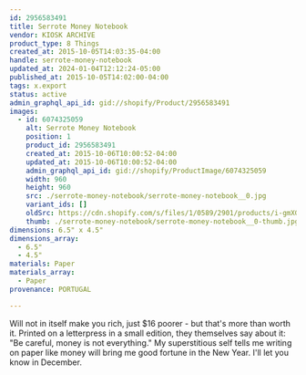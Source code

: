 ```yaml
---
id: 2956583491
title: Serrote Money Notebook
vendor: KIOSK ARCHIVE
product_type: 8 Things
created_at: 2015-10-05T14:03:35-04:00
handle: serrote-money-notebook
updated_at: 2024-01-04T12:12:24-05:00
published_at: 2015-10-05T14:02:00-04:00
tags: x.export
status: active
admin_graphql_api_id: gid://shopify/Product/2956583491
images:
  - id: 6074325059
    alt: Serrote Money Notebook
    position: 1
    product_id: 2956583491
    created_at: 2015-10-06T10:00:52-04:00
    updated_at: 2015-10-06T10:00:52-04:00
    admin_graphql_api_id: gid://shopify/ProductImage/6074325059
    width: 960
    height: 960
    src: ./serrote-money-notebook/serrote-money-notebook__0.jpg
    variant_ids: []
    oldSrc: https://cdn.shopify.com/s/files/1/0589/2901/products/i-gmXG9VL-X2.jpg?v=1444140052
    thumb: ./serrote-money-notebook/serrote-money-notebook__0-thumb.jpg
dimensions: 6.5" x 4.5"
dimensions_array:
  - 6.5"
  - 4.5"
materials: Paper
materials_array:
  - Paper
provenance: PORTUGAL

---
```


Will not in itself make you rich, just $16 poorer - but that's more than worth it. Printed on a letterpress in a small edition, they themselves say about it: "Be careful, money is not everything." My superstitious self tells me writing on paper like money will bring me good fortune in the New Year. I'll let you know in December.